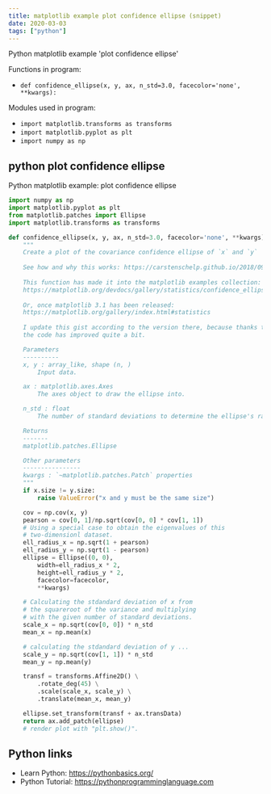 ```yaml
---
title: matplotlib example plot confidence ellipse (snippet)
date: 2020-03-03
tags: ["python"]
---
```

Python matplotlib example 'plot confidence ellipse'

Functions in program: 
* `def confidence_ellipse(x, y, ax, n_std=3.0, facecolor='none', **kwargs):`

Modules used in program: 
* `import matplotlib.transforms as transforms`
* `import matplotlib.pyplot as plt`
* `import numpy as np`

## python plot confidence ellipse

Python matplotlib example: plot confidence ellipse

```python
import numpy as np
import matplotlib.pyplot as plt
from matplotlib.patches import Ellipse
import matplotlib.transforms as transforms

def confidence_ellipse(x, y, ax, n_std=3.0, facecolor='none', **kwargs):
    """
    Create a plot of the covariance confidence ellipse of `x` and `y`
    
    See how and why this works: https://carstenschelp.github.io/2018/09/14/Plot_Confidence_Ellipse_001.html
    
    This function has made it into the matplotlib examples collection:
    https://matplotlib.org/devdocs/gallery/statistics/confidence_ellipse.html#sphx-glr-gallery-statistics-confidence-ellipse-py
    
    Or, once matplotlib 3.1 has been released:
    https://matplotlib.org/gallery/index.html#statistics
    
    I update this gist according to the version there, because thanks to the matplotlib community
    the code has improved quite a bit.

    Parameters
    ----------
    x, y : array_like, shape (n, )
        Input data.

    ax : matplotlib.axes.Axes
        The axes object to draw the ellipse into.

    n_std : float
        The number of standard deviations to determine the ellipse's radiuses.

    Returns
    -------
    matplotlib.patches.Ellipse

    Other parameters
    ----------------
    kwargs : `~matplotlib.patches.Patch` properties
    """
    if x.size != y.size:
        raise ValueError("x and y must be the same size")

    cov = np.cov(x, y)
    pearson = cov[0, 1]/np.sqrt(cov[0, 0] * cov[1, 1])
    # Using a special case to obtain the eigenvalues of this
    # two-dimensionl dataset.
    ell_radius_x = np.sqrt(1 + pearson)
    ell_radius_y = np.sqrt(1 - pearson)
    ellipse = Ellipse((0, 0),
        width=ell_radius_x * 2,
        height=ell_radius_y * 2,
        facecolor=facecolor,
        **kwargs)

    # Calculating the stdandard deviation of x from
    # the squareroot of the variance and multiplying
    # with the given number of standard deviations.
    scale_x = np.sqrt(cov[0, 0]) * n_std
    mean_x = np.mean(x)

    # calculating the stdandard deviation of y ...
    scale_y = np.sqrt(cov[1, 1]) * n_std
    mean_y = np.mean(y)

    transf = transforms.Affine2D() \
        .rotate_deg(45) \
        .scale(scale_x, scale_y) \
        .translate(mean_x, mean_y)

    ellipse.set_transform(transf + ax.transData)
    return ax.add_patch(ellipse)
    # render plot with "plt.show()".

```

## Python links

- Learn Python: https://pythonbasics.org/
- Python Tutorial: https://pythonprogramminglanguage.com
